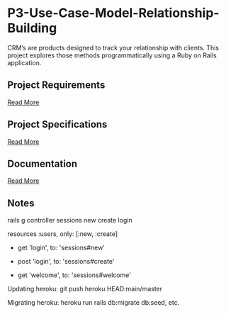 # P3-Use-Case-Model-Relationship-Building
CRM’s are products designed to track your relationship with clients. This project explores those methods programmatically using a Ruby on Rails application.

## Project Requirements
[Read More](https://github.com/Marti-Dolce-Flatiron-School-Projects/P3-Use-Case-Model-Relationship-Building/issues/1)

## Project Specifications
[Read More](https://github.com/Marti-Dolce-Flatiron-School-Projects/P3-Use-Case-Model-Relationship-Building/wiki/02_Specifications)

## Documentation
[Read More](https://github.com/Marti-Dolce-Flatiron-School-Projects/P3-Use-Case-Model-Relationship-Building/wiki)

## Notes

rails g controller sessions new create login

resources :users, only: [:new, :create]

- get 'login', to: 'sessions#new'
  
- post 'login', to: 'sessions#create'
  
- get 'welcome', to: 'sessions#welcome'


Updating heroku: git push heroku HEAD:main/master

Migrating heroku: heroku run rails db:migrate db:seed, etc. 


